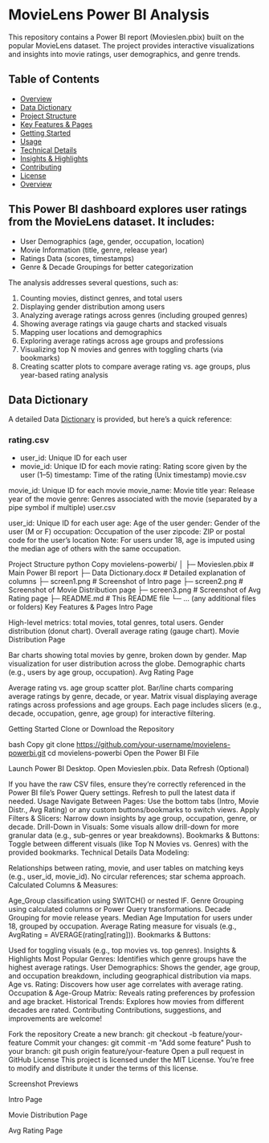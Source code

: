 
# MovieLens Power BI Analysis
This repository contains a Power BI report (Movieslen.pbix) built on the popular MovieLens dataset. The project provides interactive visualizations and insights into movie ratings, user demographics, and genre trends.

## Table of Contents
- [Overview](#overview)
- [Data Dictionary](#DataDictionary)
- [Project Structure](#ProjectStructure)
- [Key Features & Pages](#Keyfeatures&pages)
- [Getting Started](#GettingStarted)
- [Usage](#Usage)
- [Technical Details](#TechnicalDetails)
- [Insights & Highlights](#Insights&Highlights)
- [Contributing](#Contributing)
- [License](#License)
- [Overview](#Overview)

## This Power BI dashboard explores user ratings from the MovieLens dataset. It includes:

- User Demographics (age, gender, occupation, location)
- Movie Information (title, genre, release year)
- Ratings Data (scores, timestamps)
- Genre & Decade Groupings for better categorization

The analysis addresses several questions, such as:

1. Counting movies, distinct genres, and total users
2. Displaying gender distribution among users
3. Analyzing average ratings across genres (including grouped genres)
4. Showing average ratings via gauge charts and stacked visuals
5. Mapping user locations and demographics
6. Exploring average ratings across age groups and professions
7. Visualizing top N movies and genres with toggling charts (via bookmarks)
8. Creating scatter plots to compare average rating vs. age groups, plus year-based rating analysis

## Data Dictionary
A detailed Data [Dictionary](#Dictionary) is provided, but here’s a quick reference:

### rating.csv

- user_id: Unique ID for each user
- movie_id: Unique ID for each movie
rating: Rating score given by the user (1–5)
timestamp: Time of the rating (Unix timestamp)
movie.csv

movie_id: Unique ID for each movie
movie_name: Movie title
year: Release year of the movie
genre: Genres associated with the movie (separated by a pipe symbol if multiple)
user.csv

user_id: Unique ID for each user
age: Age of the user
gender: Gender of the user (M or F)
occupation: Occupation of the user
zipcode: ZIP or postal code for the user’s location
Note: For users under 18, age is imputed using the median age of others with the same occupation.

Project Structure
python
Copy
movielens-powerbi/
│
├─ Movieslen.pbix              # Main Power BI report
├─ Data Dictionary.docx        # Detailed explanation of columns
├─ screen1.png                 # Screenshot of Intro page
├─ screen2.png                 # Screenshot of Movie Distribution page
├─ screen3.png                 # Screenshot of Avg Rating page
├─ README.md                   # This README file
└─ ... (any additional files or folders)
Key Features & Pages
Intro Page

High-level metrics: total movies, total genres, total users.
Gender distribution (donut chart).
Overall average rating (gauge chart).
Movie Distribution Page

Bar charts showing total movies by genre, broken down by gender.
Map visualization for user distribution across the globe.
Demographic charts (e.g., users by age group, occupation).
Avg Rating Page

Average rating vs. age group scatter plot.
Bar/line charts comparing average ratings by genre, decade, or year.
Matrix visual displaying average ratings across professions and age groups.
Each page includes slicers (e.g., decade, occupation, genre, age group) for interactive filtering.

Getting Started
Clone or Download the Repository

bash
Copy
git clone https://github.com/your-username/movielens-powerbi.git
cd movielens-powerbi
Open the Power BI File

Launch Power BI Desktop.
Open Movieslen.pbix.
Data Refresh (Optional)

If you have the raw CSV files, ensure they’re correctly referenced in the Power BI file’s Power Query settings.
Refresh to pull the latest data if needed.
Usage
Navigate Between Pages: Use the bottom tabs (Intro, Movie Distr., Avg Rating) or any custom buttons/bookmarks to switch views.
Apply Filters & Slicers: Narrow down insights by age group, occupation, genre, or decade.
Drill-Down in Visuals: Some visuals allow drill-down for more granular data (e.g., sub-genres or year breakdowns).
Bookmarks & Buttons: Toggle between different visuals (like Top N Movies vs. Genres) with the provided bookmarks.
Technical Details
Data Modeling:

Relationships between rating, movie, and user tables on matching keys (e.g., user_id, movie_id).
No circular references; star schema approach.
Calculated Columns & Measures:

Age_Group classification using SWITCH() or nested IF.
Genre Grouping using calculated columns or Power Query transformations.
Decade Grouping for movie release years.
Median Age Imputation for users under 18, grouped by occupation.
Average Rating measure for visuals (e.g., AvgRating = AVERAGE(rating[rating])).
Bookmarks & Buttons:

Used for toggling visuals (e.g., top movies vs. top genres).
Insights & Highlights
Most Popular Genres: Identifies which genre groups have the highest average ratings.
User Demographics: Shows the gender, age group, and occupation breakdown, including geographical distribution via maps.
Age vs. Rating: Discovers how user age correlates with average rating.
Occupation & Age-Group Matrix: Reveals rating preferences by profession and age bracket.
Historical Trends: Explores how movies from different decades are rated.
Contributing
Contributions, suggestions, and improvements are welcome!

Fork the repository
Create a new branch: git checkout -b feature/your-feature
Commit your changes: git commit -m "Add some feature"
Push to your branch: git push origin feature/your-feature
Open a pull request in GitHub
License
This project is licensed under the MIT License. You’re free to modify and distribute it under the terms of this license.

Screenshot Previews

Intro Page

Movie Distribution Page

Avg Rating Page


